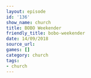 ```yaml
---
layout: episode
id: '136'
show_name: church
title: BOBO Weekender
friendly_title: bobo-weekender
date: 14/09/2018
source_url: 
games: []
category: church
tags:
- church
---
```

